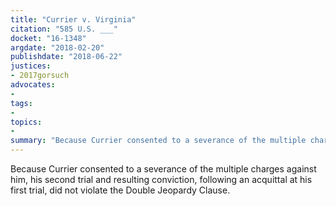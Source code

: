 ```yaml
---
title: "Currier v. Virginia"
citation: "585 U.S. ___"
docket: "16-1348"
argdate: "2018-02-20"
publishdate: "2018-06-22"
justices:
- 2017gorsuch
advocates:
- 
tags:
- 
topics:
- 
summary: "Because Currier consented to a severance of the multiple charges against him, his second trial and resulting conviction, following an acquittal at his first trial, did not violate the Double Jeopardy Clause."
---
```

Because Currier consented to a severance of the multiple charges against him, his second trial and resulting conviction, following an acquittal at his first trial, did not violate the Double Jeopardy Clause.

